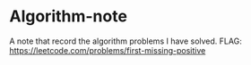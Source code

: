 # Algorithm-note
A note that record the algorithm problems I have solved.
FLAG:
https://leetcode.com/problems/first-missing-positive

